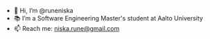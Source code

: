 - 👋 Hi, I’m @runeniska
- 📚 I’m a Software Engineering Master's student at Aalto University
- 📫 Reach me: niska.rune@gmail.com

<!---
runeniska/runeniska is a ✨ special ✨ repository because its `README.md` (this file) appears on your GitHub profile.
You can click the Preview link to take a look at your changes.
--->
